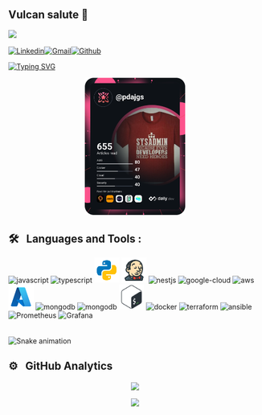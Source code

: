 ## Vulcan salute :vulcan_salute:

![](https://komarev.com/ghpvc/?username=pdaambrosio&color=red)

[![Linkedin](https://img.shields.io/badge/-paulo_daniel-blue?style=flat&logo=Linkedin&logoColor=white)](https://www.linkedin.com/in/paulo-daniel-ambrosio/)[![Gmail](https://img.shields.io/badge/-paulo_daniel-c14438?style=flat&logo=Gmail&logoColor=white)](mailto:pda.ambrosio@gmail.com)[![Github](https://img.shields.io/github/followers/pdaambrosio?label=Follow&style=social)](https://github.com/pdaambrosio)


[![Typing SVG](https://readme-typing-svg.demolab.com/?lines=Cloud+and+DevOps+Architect;Developer+Enthusiast;CyberSecurity+Enthusiast)](https://git.io/typing-svg)

<div align="center">
<a href="https://app.daily.dev/pdajgs"><img src="https://github.com/pdaambrosio/pdaambrosio/blob/main/devcard.svg" width="200" alt="Paulo Daniel's Dev Card"/></a>
</div>

## 🛠 &nbsp; Languages and Tools :

<p align="left">
<img width="50" height="50" alt="javascript" src="https://www.svgrepo.com/show/349419/javascript.svg" />
<img width="50" height="50" alt="typescript" src="https://www.svgrepo.com/show/349540/typescript.svg" />
<img width="50" height="50" alt="python" src="./icons/icons8-python.svg">
<img width="50" height="50" alt="jenkins" src="./icons/icons8-jenkins.svg" />
<img src="https://upload.wikimedia.org/wikipedia/commons/thumb/3/39/Kubernetes_logo_without_workmark.svg/1200px-Kubernetes_logo_without_workmark.svg.png" alt="nestjs" width="50" height="50"/>
<img width="50" height="50" src="https://www.svgrepo.com/show/448223/gcp.svg" alt="google-cloud"/>
<img width="50" height="50" alt="aws" src="https://static-00.iconduck.com/assets.00/aws-icon-2048x2048-274bm1xi.png" /> 
<img width="50" height="50" alt="azure" src="./icons/icons8-azure.svg" />
<img width="50" height="50" alt="mongodb" src="https://www.svgrepo.com/show/331488/mongodb.svg" />
<img width="50" height="50" alt="mongodb" src="https://cdn.worldvectorlogo.com/logos/go-8.svg" />
<img width="50" height="50" alt="bash" src="./icons/bash-original.svg" />
<img width="50" height="50" alt="docker" src="https://www.svgrepo.com/show/331370/docker.svg" />
<img src="https://www.vectorlogo.zone/logos/terraformio/terraformio-icon.svg" alt="terraform" width="50" height="50"/>
<img src="https://www.vectorlogo.zone/logos/ansible/ansible-icon.svg" alt="ansible" width="50" height="50">
<img src="https://www.vectorlogo.zone/logos/prometheusio/prometheusio-icon.svg" alt="Prometheus" width="50" height="50">
<img src="https://www.vectorlogo.zone/logos/grafana/grafana-icon.svg" alt="Grafana" width="50" height="50">
<br />
<br />

<br clear="both">
<img src="https://raw.githubusercontent.com/pdaambrosio/pdaambrosio/55e351ef8c813df99ee7087f5b1b8ffb8dca6e76/snake.svg" alt="Snake animation" />
</div>

## ⚙️ &nbsp; GitHub Analytics

<p align="center">
	<img align="center" src="https://github-readme-stats.vercel.app/api?username=pdaambrosio&count_private=true&theme=dark"/>
</p>
<p align="center">
	<img align="center" src="https://github-readme-streak-stats.herokuapp.com/?user=pdaambrosio&theme=dark"/>
</p>
